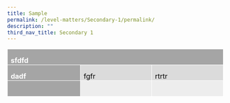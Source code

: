 ```yaml
---
title: Sample
permalink: /level-matters/Secondary-1/permalink/
description: ""
third_nav_title: Secondary 1
---
```

         

<table style="border-collapse:collapse;border:none;mso-border-alt:solid white .5pt;
 mso-border-themecolor:background1;mso-yfti-tbllook:1184;mso-padding-alt:0cm 5.4pt 0cm 5.4pt" cellpadding="0" cellspacing="0" border="1" class="MsoTable15Grid5DarkAccent3"><tbody><tr style="mso-yfti-irow:-1;mso-yfti-firstrow:yes;mso-yfti-lastfirstrow:yes"><td style="width:150.25pt;border:solid white 1.0pt;
  mso-border-themecolor:background1;border-right:none;mso-border-top-alt:solid white .5pt;
  mso-border-top-themecolor:background1;mso-border-left-alt:solid white .5pt;
  mso-border-left-themecolor:background1;mso-border-bottom-alt:solid white .5pt;
  mso-border-bottom-themecolor:background1;background:#A5A5A5;mso-background-themecolor:
  accent3;padding:0cm 5.4pt 0cm 5.4pt" valign="top" width="200"><p style="margin-bottom:0cm;line-height:normal;mso-yfti-cnfc:
  5" class="MsoNormal"><b><span style="color:white;mso-themecolor:background1" lang="EN-US">sfdfd</span></b></p></td><td style="width:150.3pt;border-top:solid white 1.0pt;
  mso-border-top-themecolor:background1;border-left:none;border-bottom:solid white 1.0pt;
  mso-border-bottom-themecolor:background1;border-right:none;mso-border-top-alt:
  solid white .5pt;mso-border-top-themecolor:background1;mso-border-bottom-alt:
  solid white .5pt;mso-border-bottom-themecolor:background1;background:#A5A5A5;
  mso-background-themecolor:accent3;padding:0cm 5.4pt 0cm 5.4pt" valign="top" width="200"><p style="margin-bottom:0cm;line-height:normal;mso-yfti-cnfc:
  1" class="MsoNormal"><b><span style="color:white;mso-themecolor:background1" lang="EN-US">&nbsp;</span></b></p></td><td style="width:150.3pt;border:solid white 1.0pt;
  mso-border-themecolor:background1;border-left:none;mso-border-top-alt:solid white .5pt;
  mso-border-top-themecolor:background1;mso-border-bottom-alt:solid white .5pt;
  mso-border-bottom-themecolor:background1;mso-border-right-alt:solid white .5pt;
  mso-border-right-themecolor:background1;background:#A5A5A5;mso-background-themecolor:
  accent3;padding:0cm 5.4pt 0cm 5.4pt" valign="top" width="200"><p style="margin-bottom:0cm;line-height:normal;mso-yfti-cnfc:
  1" class="MsoNormal"><b><span style="color:white;mso-themecolor:background1" lang="EN-US">&nbsp;</span></b></p></td></tr><tr style="mso-yfti-irow:0"><td style="width:150.25pt;border:solid white 1.0pt;
  mso-border-themecolor:background1;border-top:none;mso-border-top-alt:solid white .5pt;
  mso-border-top-themecolor:background1;mso-border-alt:solid white .5pt;
  mso-border-themecolor:background1;background:#A5A5A5;mso-background-themecolor:
  accent3;padding:0cm 5.4pt 0cm 5.4pt" valign="top" width="200"><p style="margin-bottom:0cm;line-height:normal;mso-yfti-cnfc:
  68" class="MsoNormal"><b><span style="color:white;mso-themecolor:background1" lang="EN-US">dadf</span></b></p></td><td style="width:150.3pt;border-top:none;border-left:
  none;border-bottom:solid white 1.0pt;mso-border-bottom-themecolor:background1;
  border-right:solid white 1.0pt;mso-border-right-themecolor:background1;
  mso-border-top-alt:solid white .5pt;mso-border-top-themecolor:background1;
  mso-border-left-alt:solid white .5pt;mso-border-left-themecolor:background1;
  mso-border-alt:solid white .5pt;mso-border-themecolor:background1;background:
  #DBDBDB;mso-background-themecolor:accent3;mso-background-themetint:102;
  padding:0cm 5.4pt 0cm 5.4pt" valign="top" width="200"><p style="margin-bottom:0cm;line-height:normal;mso-yfti-cnfc:
  64" class="MsoNormal"><span style="color:black;mso-color-alt:windowtext" lang="EN-US">fgfr</span><span lang="EN-US"></span></p></td><td style="width:150.3pt;border-top:none;border-left:
  none;border-bottom:solid white 1.0pt;mso-border-bottom-themecolor:background1;
  border-right:solid white 1.0pt;mso-border-right-themecolor:background1;
  mso-border-top-alt:solid white .5pt;mso-border-top-themecolor:background1;
  mso-border-left-alt:solid white .5pt;mso-border-left-themecolor:background1;
  mso-border-alt:solid white .5pt;mso-border-themecolor:background1;background:
  #DBDBDB;mso-background-themecolor:accent3;mso-background-themetint:102;
  padding:0cm 5.4pt 0cm 5.4pt" valign="top" width="200"><p style="margin-bottom:0cm;line-height:normal;mso-yfti-cnfc:
  64" class="MsoNormal"><span style="color:black;mso-color-alt:windowtext" lang="EN-US">rtrtr</span><span lang="EN-US"></span></p></td></tr><tr style="mso-yfti-irow:1;mso-yfti-lastrow:yes"><td style="width:150.25pt;border:solid white 1.0pt;
  mso-border-themecolor:background1;border-top:none;mso-border-top-alt:solid white .5pt;
  mso-border-top-themecolor:background1;mso-border-alt:solid white .5pt;
  mso-border-themecolor:background1;background:#A5A5A5;mso-background-themecolor:
  accent3;padding:0cm 5.4pt 0cm 5.4pt" valign="top" width="200"><p style="margin-bottom:0cm;line-height:normal;mso-yfti-cnfc:
  4" class="MsoNormal"><b><span style="color:white;mso-themecolor:background1" lang="EN-US">&nbsp;</span></b></p></td><td style="width:150.3pt;border-top:none;border-left:
  none;border-bottom:solid white 1.0pt;mso-border-bottom-themecolor:background1;
  border-right:solid white 1.0pt;mso-border-right-themecolor:background1;
  mso-border-top-alt:solid white .5pt;mso-border-top-themecolor:background1;
  mso-border-left-alt:solid white .5pt;mso-border-left-themecolor:background1;
  mso-border-alt:solid white .5pt;mso-border-themecolor:background1;background:
  #EDEDED;mso-background-themecolor:accent3;mso-background-themetint:51;
  padding:0cm 5.4pt 0cm 5.4pt" valign="top" width="200"><p style="margin-bottom:0cm;line-height:normal" class="MsoNormal"><span lang="EN-US">&nbsp;</span></p></td><td style="width:150.3pt;border-top:none;border-left:
  none;border-bottom:solid white 1.0pt;mso-border-bottom-themecolor:background1;
  border-right:solid white 1.0pt;mso-border-right-themecolor:background1;
  mso-border-top-alt:solid white .5pt;mso-border-top-themecolor:background1;
  mso-border-left-alt:solid white .5pt;mso-border-left-themecolor:background1;
  mso-border-alt:solid white .5pt;mso-border-themecolor:background1;background:
  #EDEDED;mso-background-themecolor:accent3;mso-background-themetint:51;
  padding:0cm 5.4pt 0cm 5.4pt" valign="top" width="200"><p style="margin-bottom:0cm;line-height:normal" class="MsoNormal"><span lang="EN-US">&nbsp;</span></p></td></tr></tbody></table>